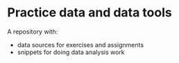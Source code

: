 # Practice data and data tools

A repository with:

- data sources for exercises and assignments
- snippets for doing data analysis work
